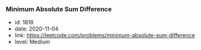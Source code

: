 ### Minimum Absolute Sum Difference

* id: 1818
* date: 2020-11-04
* link: https://leetcode.com/problems/minimum-absolute-sum-difference
* level: Medium
